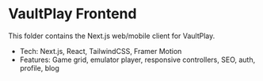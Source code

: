 # VaultPlay Frontend

This folder contains the Next.js web/mobile client for VaultPlay.
- Tech: Next.js, React, TailwindCSS, Framer Motion
- Features: Game grid, emulator player, responsive controllers, SEO, auth, profile, blog
